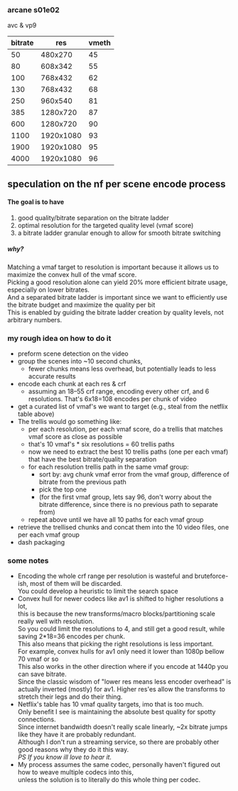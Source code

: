 ### arcane s01e02

avc & vp9

| bitrate | res       | vmeth |
|---------|-----------|-------|
| 50      | 480x270   | 45    |
| 80      | 608x342   | 55    |
| 100     | 768x432   | 62    |
| 130     | 768x432   | 68    |
| 250     | 960x540   | 81    |
| 385     | 1280x720  | 87    |
| 600     | 1280x720  | 90    |
| 1100    | 1920x1080 | 93    |
| 1900    | 1920x1080 | 95    |
| 4000    | 1920x1080 | 96    |

## speculation on the nf per scene encode process

#### The goal is to have

1. good quality/bitrate separation on the bitrate ladder
2. optimal resolution for the targeted quality level (vmaf score)
3. a bitrate ladder granular enough to allow for smooth bitrate switching

##### why?

Matching a vmaf target to resolution is important because it allows us to maximize the convex hull of the vmaf score.
<Br>
Picking a good resolution alone can yield 20% more efficient bitrate usage, especially on lower bitrates.
<Br>
And a separated bitrate ladder is important
since we want to efficiently use the bitrate budget and maximize the quality per bit
<Br>
This is enabled by guiding the bitrate ladder creation by quality levels, not arbitrary numbers.

### my rough idea on how to do it

- preform scene detection on the video
- group the scenes into ~10 second chunks,
    - fewer chunks means less overhead, but potentially leads to less accurate results
- encode each chunk at each res & crf
    - assuming an 18–55 crf range, encoding every other crf, and 6 resolutions.
      That's 6x18=108 encodes per chunk of
      video
- get a curated list of vmaf's we want to target (e.g., steal from the netflix table above)
- The trellis would go something like:
    - per each resolution, per each vmaf score, do a trellis that matches vmaf score as close as possible
    - that's 10 vmaf's * six resolutions = 60 trellis paths
    - now we need to extract the best 10 trellis paths (one per each vmaf) that have the best bitrate/quality separation
    - for each resolution trellis path in the same vmaf group:
        - sort by: avg chunk vmaf error from the vmaf group, difference of bitrate from the previous path
        - pick the top one
        - (for the first vmaf group, lets say 96, don't worry about the bitrate difference, since there is no previous
          path to separate from)
    - repeat above until we have all 10 paths for each vmaf group
- retrieve the trellised chunks and concat them into the 10 video files, one per each vmaf group
- dash packaging

### some notes

- Encoding the whole crf range per resolution is wasteful and bruteforce-ish, most of them will be discarded.
  <Br>
  You could develop a heuristic to limit the search space
- Convex hull for newer codecs like av1 is shifted to higher resolutions a lot,
  <Br>
  this is because the new transforms/macro blocks/partitioning scale really well with resolution.
  <Br>
  So you could limit the resolutions to 4, and still get a good result, while saving 2*18=36 encodes per chunk.
  <Br>
  This also means that picking the right resolutions is less important.
  <Br>
  For example, convex hulls for av1 only need it lower than 1080p bellow 70 vmaf or so
  <Br>
  This also works in the other direction where if you encode at 1440p you can save bitrate.
  <Br>
  Since the classic wisdom of "lower res means less encoder overhead" is actually inverted (mostly) for av1.
  Higher res'es allow the transforms to stretch their legs and do their thing.
- Netflix's table has 10 vmaf quality targets, imo that is too much.
  <Br>
  Only benefit I see is maintaining the absolute best quality for spotty connections.
  <Br>
  Since internet bandwidth doesn't really scale linearly,
  ~2x bitrate jumps like they have it are probably redundant.
  <Br>
  Although I don't run a streaming service, so there are probably other good reasons why they do it this way.
  <Br>
  _PS If you know ill love to hear it._
- My process assumes the same codec, personally haven't figured out how to weave multiple codecs into this,
  <Br>
  unless the solution is to literally do this whole thing per codec.